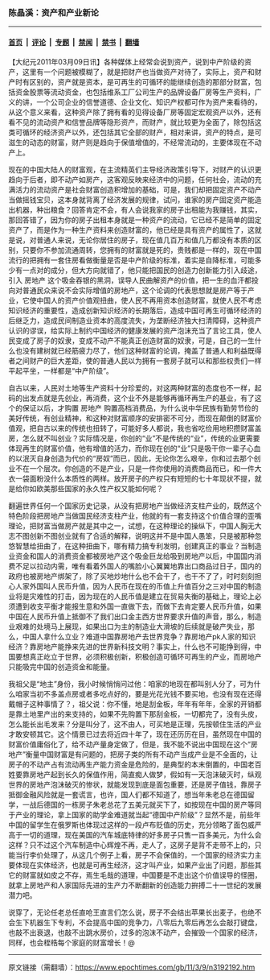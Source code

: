 ### 陈晶溪：资产和产业新论

---

#### [首页](../../../..?n3192192) &nbsp;|&nbsp; [评论](../../../../../epoch-comment?n3192192) &nbsp;|&nbsp; [专题](../../../../../epoch-special?n3192192) &nbsp;|&nbsp; [禁闻](../../../../../epoch-news?n3192192) &nbsp;|&nbsp; [禁书](../../../../../books?n3192192) &nbsp;|&nbsp; [翻墙](https://github.com/gfw-breaker/nogfw/blob/master/README.md?n3192192)


<div class="post_content" id="artbody" itemprop="articleBody">
 <!-- article content begin -->
 <p>
  【大纪元2011年03月09日讯】各种媒体上经常会说到资产，说到中产阶级的资产，这里有一个问题被模糊了，就是把财产也当做资产对待了，实际上，资产和财产时有区别的，资产就是资本，是可再生的可循环的能继续创造的那部分财富，包括资金股票等流动资金，也包括维系工厂公司生产的品牌设备厂房等生产资料，广义的讲，一个公司企业的信誉道德、企业文化、知识产权都可作为资产来看待的，从这个意义来看，这种资产除了拥有看的见得设备厂房等固定宏观资产以外，还有看不见的流动资产和信誉品牌等隐形资产，而财产，就比较更为全面了，除包括这类可循环的经济资产以外，还包括其它全部的财产，相对来讲，资产的特点，是可滋生的动态的财富，财产则是趋向于保值增值的，不经常流动的，主要体现在不动产上。
 </p>
 <p>
  现在的中国大陆人的财富观，在主流精英们主导经济政策引导下，对财产的认识更趋向于后者，即不动产如房产，这客观反映来经济中的问题，任何社会，流动的充满活力的流动资产是社会财富创造积增加的基础，可是，我们却把固定资产不动产当做摇钱宝贝，这本身就背离了经济发展的规律，试问，谁家的房产固定资产能造出机器，种出粮食？回答肯定不会，有人会说我家的房子出租能为我赚钱，其实，那回答错了，因为你的房子出租本身就是一种资产的流动，它已经不是简单的固定资产了，而是作为一种生产资料来创造财富的，他已经是具有资产的属性了，这就是说，对普通人来说，无论你居住的房子，现在值几百万和值几万都没有本质的区别，只要你不参加流通周转，您拥有的财富就是死的，贵贱都是一样的，现在中国流行的把拥有一套住房看做衡量是否是中产阶级的标准，着实是自降标准，可能多少有一点对的成分，但大方向就错了，他只能把国民的创造力创新能力引入歧途，引入
  <ok href="https://www.epochtimes.com/gb/tag/%E6%88%BF%E5%9C%B0%E4%BA%A7.html">
   房地产
  </ok>
  这个吸金吞银的黑洞，误导人民曲解资产的价值，把一生的血汗都投向对普通民众来说不会实际增值的房地产，这个论调的代表思想就是房产等于产业，它使中国人的资产价值观扭曲，使人民不再用资本创造财富，就使人民不考虑知识经济的重要性，造成创新知识经济的长期落后，造成中国可再生可循环经济的后继乏力，造成民间制造业资本的高度流失，为垄断经济独大扫清障碍，这种资产认识的谬误，给实际上制约中国经济的健康发展的资产泡沫充当了言论工具，使人民变成了房子的奴隶，变成不动产不能真正创造财富的奴隶，可是，自己的一生什么也没有建树就已经筋疲力尽了，他们这种财富的论调，掩盖了普通人和利益既得者之间财产的巨大差距，使的普通人民以为拥有一套房子就可以和那些权贵们一样平起平坐，一样都是“中产阶级”。
 </p>
 <p>
  自古以来，人民对土地等生产资料十分珍爱的，对这两种财富的态度也不一样，起码的出发点就是先创业，再消费，这个业不外是能够再循环再生产的基业，有了这个的保证以后，才购置
  <ok href="https://www.epochtimes.com/gb/tag/%E6%88%BF%E5%9C%B0%E4%BA%A7.html">
   房地产
  </ok>
  购置高档消费品，为什么说中华民族有勤劳节俭的美好传统，有创业精神，和这种对财富顺序的安排密不可分，而现在颠倒的财富价值观，把自古以来的传统也扭转了，可能好多人都说，我也省吃俭用地积攒财富盖房，怎么就不叫创业？实际情况是，你创的“业”不是传统的“业”，传统的业更需要体现再生的财富价值，他有增值的活力，而你现在创的“业”只是吸干你一辈子心血的以泯灭自身创造为代价的“房奴”而已，因此，无论你怎么艰辛，你和过去那个创业不在一个层次。你创造的不是产业，只是一件你使用的消费商品而已，和一件大衣一袋面粉没什么本质性的两样。放开房子的产权只有短短的七十年现状不提，就是给你如欧美那些国家的永久性产权又能如何呢？
 </p>
 <p>
  翻遍世界任何一个国家历史记录，从没有把房地产当做经济支柱产业的，既然这个特色阶段把房地产当做国民经济支柱产业，他就的有一套支持这个价值合理的歪嘴理论，把财富当做房产就是其中之一，试想，在这种理论的操纵下，中国人胸无大志不图创新不图创业就有了合适的解释，说明这并不是中国人愚笨，只是被那种忽悠智慧给扭曲了，在这种扭曲下，哪有精力搞专利发明，创建真正的事业？当制造业资金和国人的消费资金都被房地产这个吸金巨龙给吸到房地产以后，中国国内消费不足以拉动内需，唯有看着外国人的嘴脸小心翼翼地靠出口商品过日子，国内的政府也被房地产绑架了，除了买地炒地什么也不会干了，也干不了了，时时刻刻担心人家外国叫人民币升值，因为人民币在现在的币值上升值百分之三对中国的制造业将是灾难性的打击，因为现在的人民币值是建立在贸易失衡的基础上，理论上必须遭到收支平衡才能报生意和外国一直做下去，而做下去肯定要人民币升值，如果中国在人民币升值上抵御不了我们出口金主西方世界要求升值的声音，那么，制造业艰难的处境马上展现，如果出口为主的制造业大滑坡的后续就是破产失业，那么，中国人拿什么立业？难道中国靠房地产去世界竞争？靠房地产pk人家的知识经济？靠房地产能挣来先进的世界新科技文明？事实上，什么也不可能挣到得，中国要想真正屹立于世界，必须积极创新，积极创造可循环可再生的产业，而房地产只能吸完中国的创造资金和能量。
 </p>
 <p>
  我祖父是“地主”身份，我小时候悄悄问过他：咱家的地现在都叫别人分了，可为什么咱家当初不多盖点房或者多吃点好的，要是光花光钱不要买地，也没有现在还得戴帽子这种事情了？，祖父说：你不懂，地是刮金板，年年有年年，全家的开销都是靠土地里产出的来支持的，如果不先购置下那刮金板，一切都完了，没有头皮，怎么能长出毛发来？分是叫分了，这不由人，可买地是正理，先按顿住生活的产业才敢安顿其它。这个情景已过去将近四十年了，现在还历历在目，虽然现在中国的财富价值庸俗化了，给不动产量身定做了，但是，我不能不说出中国现在这个“房地产”衡量中国财富是有问题的，把房子类的所有不动产当成产业是不全面的，让房子的不动产占有流动再生产能力资金是危险的，是典型的本末倒置的，中国老百姓要靠房地产起到长久的保值作用，简直痴人做梦，假如有一天泡沫破灭时，纵观世界的房地产泡沫破灭的惨状，就能发现到底是面包重要，还是房子值钱，靠房子抵御金融风险就是一套谎言，也许，国人们都不知道了，想当年朱老总在德国留学，一战后德国的一栋房子朱老总花了五美元就买下了，如按现在中国的房产等同于产业的理论，拿上国家的助学金难道就当起“德国中产阶级”？显然不是，前些年中国的留学生在俄罗斯也体现过这样的一段卢布贬值的历史，充分领略了面包威严高于一切的道理，现在美国的汽车城底特律的好多房子只售一百多美元，为什么会这样？只不过这个汽车制造中心辉煌不再，走人了，这房子是背不走带不上的，只能当行李价处理了，从这几个例子上看，房子不会保值的，一个国家的经济实力主要体现在实体经济，也就是可再生经济，这才叫产业，如果产业出了问题，那些其它的财富就如皮之不存，焉生毛哉的道理，中国要是不走出这个价值误导的怪圈，就拿上房地产和人家国际先进的生产力不断翻新的创造能力拚搏二十一世纪的发展潜力吧。
 </p>
 <p>
  说穿了，无论任老总任直呛王直言们怎么说，房子不会结出苹果长出麦子，也绝不会生下机器生下专利，不会提高中国的竞争力，八零后九零后再怎么会敲打键盘，也敲不出衰退，也敲不出跳水房价，过多的泡沫不动产，会摧毁一个国家的经济，同样，也会桎梏每个家庭的财富增长！@
 </p>
 <!-- article content end -->
 <div id="below_article_ad">
 </div>
</div>


---

原文链接（需翻墙）：https://www.epochtimes.com/gb/11/3/9/n3192192.htm